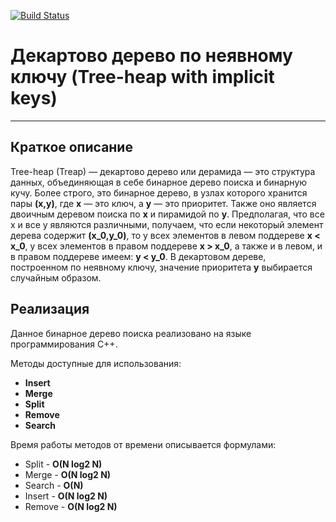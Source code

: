 [![Build Status](https://travis-ci.org/BinaryTreesImplementation/Treap.svg?branch=master)](https://travis-ci.org/BinaryTreesImplementation/Treap) 
# Декартово дерево по неявному ключу (Tree-heap with implicit keys) 
---
## Краткое описание
Tree-heap (Treap) — декартово дерево или дерамида — это структура данных, объединяющая в себе бинарное дерево поиска и бинарную кучу.
Более строго, это бинарное дерево, в узлах которого хранится пары **(x,y)**, где **x** — это ключ, а **y** — это приоритет. Также оно является двоичным деревом поиска по **x** и пирамидой по **y**. Предполагая, что все x и все y являются различными, получаем, что если некоторый элемент дерева содержит **(x_0,y_0)**, то у всех элементов в левом поддереве **x < x_0**, у всех элементов в правом поддереве **x > x_0**, а также и в левом, и в правом поддереве имеем: **y < y_0**.
В декартовом дереве, построенном по неявному ключу, значение приоритета **y** выбирается случайным образом. 

## Реализация
Данное бинарное дерево поиска реализовано на языке программирования С++. 

Методы доступные для использования: 
+ **Insert**
+ **Merge**
+ **Split**
+ **Remove**
+ **Search**

Время работы методов от времени описывается формулами:

+ Split - **O(N log2 N)** 
+ Merge - **O(N log2 N)** 
+ Search - **O(N)**
+ Insert - **O(N log2 N)**
+ Remove - **O(N log2 N)**
